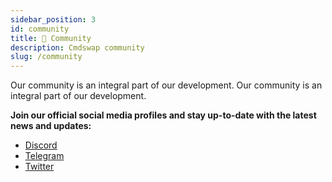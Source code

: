 ```yaml
---
sidebar_position: 3
id: community
title: 👥 Community
description: Cmdswap community
slug: /community
---
```


Our community is an integral part of our development. Our community is an integral part of our development.

**Join our official social media profiles and stay up-to-date with the latest news and updates:**

- [Discord](https://discord.gg/X6R9Ea7peu)
- [Telegram](https://t.me/cmdswap)
- [Twitter](https://twitter.com/cmdswap)
